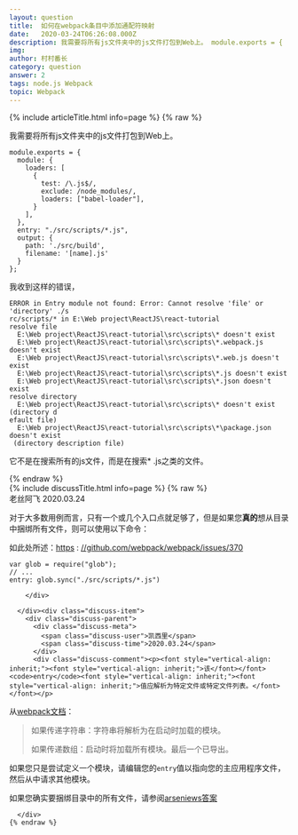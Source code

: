 ```yaml
---
layout: question
title:  如何在webpack条目中添加通配符映射
date:   2020-03-24T06:26:08.000Z
description: 我需要将所有js文件夹中的js文件打包到Web上。 module.exports = {  module  {    loaders  \[   ...
img: 
author: 村村番长
category: question
answer: 2
tags: node.js Webpack
topic: Webpack
---
```

<div class="article-root">
  <div class="article">
    {% include articleTitle.html info=page %}
    {% raw %}
    <div class="article-content"><p><font style="vertical-align: inherit;"><font style="vertical-align: inherit;">我需要将所有js文件夹中的js文件打包到Web上。 </font></font></p>

<pre><code>module.exports = {<font></font>
  module: {<font></font>
    loaders: [<font></font>
      {<font></font>
        test: /\.js$/,<font></font>
        exclude: /node_modules/,<font></font>
        loaders: ["babel-loader"],<font></font>
      }<font></font>
    ],<font></font>
  },<font></font>
  entry: "./src/scripts/*.js",<font></font>
  output: {<font></font>
    path: './src/build',<font></font>
    filename: '[name].js'<font></font>
  }<font></font>
};<font></font>
</code></pre>

<p><font style="vertical-align: inherit;"><font style="vertical-align: inherit;">我收到这样的错误，</font></font></p>

<pre><code>ERROR in Entry module not found: Error: Cannot resolve 'file' or 'directory' ./s<font></font>
rc/scripts/* in E:\Web project\ReactJS\react-tutorial<font></font>
resolve file<font></font>
  E:\Web project\ReactJS\react-tutorial\src\scripts\* doesn't exist<font></font>
  E:\Web project\ReactJS\react-tutorial\src\scripts\*.webpack.js doesn't exist<font></font>
  E:\Web project\ReactJS\react-tutorial\src\scripts\*.web.js doesn't exist<font></font>
  E:\Web project\ReactJS\react-tutorial\src\scripts\*.js doesn't exist<font></font>
  E:\Web project\ReactJS\react-tutorial\src\scripts\*.json doesn't exist<font></font>
resolve directory<font></font>
  E:\Web project\ReactJS\react-tutorial\src\scripts\* doesn't exist (directory d<font></font>
efault file)<font></font>
  E:\Web project\ReactJS\react-tutorial\src\scripts\*\package.json doesn't exist<font></font>
 (directory description file)<font></font>
</code></pre>

<p><font style="vertical-align: inherit;"><font style="vertical-align: inherit;">它不是在搜索所有的js文件，而是在搜索* .js之类的文件。 </font></font></p></div>
    {% endraw %}
  </div>

  <div class="discuss-wrapper">
    {% include discussTitle.html info=page %}
    {% raw %}
    <div class="discuss-item">
        <div class="discuss-parent">
          <div class="discuss-meta">
            <span class="discuss-user">老丝阿飞</span>
            <span class="discuss-time">2020.03.24</span>
          </div>
          <div class="discuss-comment"><p><font style="vertical-align: inherit;"><font style="vertical-align: inherit;">对于大多数用例而言，只有一个或几个入口点就足够了，但是如果您</font></font><strong><font style="vertical-align: inherit;"><font style="vertical-align: inherit;">真的</font></font></strong><font style="vertical-align: inherit;"><font style="vertical-align: inherit;">想从目录中捆绑所有文件，则可以使用以下命令：</font></font></p>

<p><font style="vertical-align: inherit;"><font style="vertical-align: inherit;">如此处所述：</font><a href="https://github.com/webpack/webpack/issues/370"><font style="vertical-align: inherit;">https</font></a><font style="vertical-align: inherit;"> : </font></font><a href="https://github.com/webpack/webpack/issues/370"><font style="vertical-align: inherit;"><font style="vertical-align: inherit;">//github.com/webpack/webpack/issues/370</font></font></a></p>

<pre><code>var glob = require("glob");<font></font>
// ...<font></font>
entry: glob.sync("./src/scripts/*.js")<font></font>
</code></pre></div>
        </div>
        
      </div><div class="discuss-item">
        <div class="discuss-parent">
          <div class="discuss-meta">
            <span class="discuss-user">凯西里</span>
            <span class="discuss-time">2020.03.24</span>
          </div>
          <div class="discuss-comment"><p><font style="vertical-align: inherit;"><font style="vertical-align: inherit;">该</font></font><code>entry</code><font style="vertical-align: inherit;"><font style="vertical-align: inherit;">值应解析为特定文件或特定文件列表。</font></font></p>

<p><font style="vertical-align: inherit;"><font style="vertical-align: inherit;">从</font></font><a href="https://webpack.github.io/docs/configuration.html#entry" rel="noreferrer"><font style="vertical-align: inherit;"><font style="vertical-align: inherit;">webpack文档</font></font></a><font style="vertical-align: inherit;"><font style="vertical-align: inherit;">：</font></font></p>

<blockquote>
  <p><font style="vertical-align: inherit;"><font style="vertical-align: inherit;">如果传递字符串：字符串将解析为在启动时加载的模块。</font></font></p>
  
  <p><font style="vertical-align: inherit;"><font style="vertical-align: inherit;">如果传递数组：启动时将加载所有模块。</font><font style="vertical-align: inherit;">最后一个已导出。</font></font></p>
</blockquote>

<p><font style="vertical-align: inherit;"><font style="vertical-align: inherit;">如果您只是尝试定义一个模块，请编辑您的</font></font><code>entry</code><font style="vertical-align: inherit;"><font style="vertical-align: inherit;">值以指向您的主应用程序文件，然后从中请求其他模块。</font></font></p>

<p><font style="vertical-align: inherit;"><font style="vertical-align: inherit;">如果您确实要捆绑目录中的所有文件，请参阅</font></font><a href="https://stackoverflow.com/a/34545812/3252835"><font style="vertical-align: inherit;"><font style="vertical-align: inherit;">arseniews答案</font></font></a></p></div>
        </div>
        
      </div>
    {% endraw %}
  </div>
<div>
